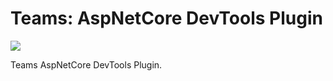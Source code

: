 # Teams: AspNetCore DevTools Plugin

<a href="https://microsoft.github.io/teams.ts/2.getting-started/1.create-application.html" target="_blank">
    <img src="https://img.shields.io/badge/📖 Getting Started-blue?style=for-the-badge" />
</a>

Teams AspNetCore DevTools Plugin.
